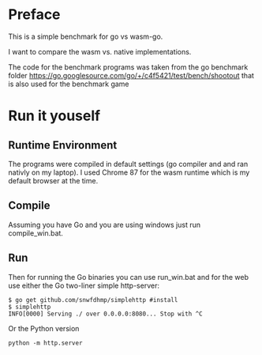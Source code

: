 # Preface
This is a simple benchmark for go vs wasm-go.

I want to compare the wasm vs. native implementations.

The code for the benchmark programs was taken from the go benchmark folder https://go.googlesource.com/go/+/c4f5421/test/bench/shootout
that is also used for the benchmark game

<!-- ## TODO: -->
<!-- - compile all go to exe -->
<!-- - compile all go to wasm -->
<!-- - test exe -->
<!-- - build a simple webpage for the event -->
<!-- - compile all c to exe -->

# Run it youself
## Runtime Environment
The programs were compiled in default settings (go compiler and and ran nativly on my laptop).
I used Chrome 87 for the wasm runtime which is my default browser at the time.

## Compile
Assuming you have Go and you are using windows just run compile_win.bat.


## Run
Then for running the Go binaries you can use run_win.bat and for the web use either the Go two-liner simple http-server:
```
$ go get github.com/snwfdhmp/simplehttp #install
$ simplehttp
INFO[0000] Serving ./ over 0.0.0.0:8080... Stop with ^C
```

Or the Python version
```
python -m http.server
```




